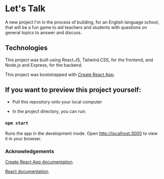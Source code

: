 # Let's Talk

A new project I'm in the process of building, for an English language school, that will be a fun game to aid
teachers and students with questions on general topics to answer and discuss.

## Technologies

This project was built using React.JS, Tailwind.CSS, for the frontend, and Node.js and Express, for the backend.

This project was bootstrapped with [Create React App](https://github.com/facebook/create-react-app).

## If you want to preview this project yourself:

- Pull this repository onto your local computer

- In the project directory, you can run:

### `npm start`

Runs the app in the development mode.
Open [http://localhost:3000](http://localhost:3000) to view it in your browser.

### Acknowledgements

[Create React App documentation](https://facebook.github.io/create-react-app/docs/getting-started).

[React documentation](https://reactjs.org/).
